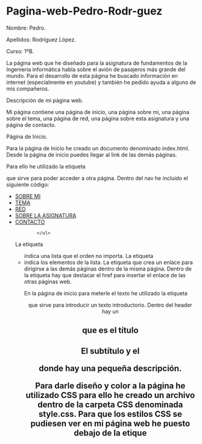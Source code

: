 # Pagina-web-Pedro-Rodr-guez
Nombre: Pedro.

Apellidos: Rodríguez López.

Curso: 1ºB.



La página web que he diseñado para la asignatura de fundamentos de la Ingenieria informática habla sobre el avión de pasajeros más grande del mundo. Para el desarrollo de esta página he buscado información en internet (especialmente en youtube) y también he pedido ayuda a alguno de mis compañeros. 


Descripción de mi página web.

Mi página contiene una página de inicio, una página sobre mi, una página sobre el tema, una página de red, una página sobre esta asignatura y una página de contacto.


Página de Inicio. 

Para la página de Inicio he creado un documento denominado index.html. Desde la página de inicio puedes llegar al link de las demás páginas.

Para ello he utilizado la etiqueta <nav> que sirve para poder acceder a otra página. Dentro del nav he incluido el siguiente código:

 <ul>
                <li> <a href="html/sobremi.html">SOBRE MI</a></li>
                <li> <a href="html/tema.html">TEMA</a></li>
                <li> <a href="html/red.html">RED</a></li>
                <li> <a href="html/sobrefundamentosdeig.html">SOBRE LA ASIGNATURA</a></li>
                <li> <a href="html/contacto.html">CONTACTO</a></li>        
                
                
            </ul>

La etiqueta <ul> indica una lista que el orden no importa. 
La etiqueta <li> indica los elementos de la lista. 
La etiqueta <a> que crea un enlace para dirigirse a las demás páginas dentro de la misma página. 
Dentro de la etiqueta <a> hay que destacar el href para insertar el enlace de las otras páginas web. 

En la página de inicio para meterle el texto he utilizado la etiqueta <header> que sirve para introducir un texto introductorio.
Dentro del header hay un <h1> que es el título <h2> El subtítulo y el <p> donde hay una pequeña descripción.


Para darle diseño y color a la página he utilizado CSS para ello he creado un archivo dentro de la carpeta CSS denominada style.css. 
Para que los estilos CSS se pudiesen ver en mi página web he puesto debajo de la etique <title> el siguiente comando: 
<link rel="stylesheet" href=".\CSS\style.css"> Importante poner el punto que sirve para indicar la carpeta de los archivos CSS. 

Para poder darle color al texto he ayadido el class="" que sirve para indicar elementos especificos para luego editarlos en CSS. 

Con el CSS he puesto el fondo de un color utilizando blackgraund-color y lo he introducido dentro del .container. 

Para que se cambie de color rosa cada vez que te hacercas con el ratón al título de las otras paginas he utilizado el hover. 

Para cambiar el tipo de letra primero en el documento principal he puesto el link de el fondo que he utilizado y luego en CSS 
y he puesto el siguiente comando font-family: 'Share Tech', sans-serif; . 

Vídeo para hacer la página de inicio:

https://www.youtube.com/watch?v=ndD1zldnApU&t=365s&pp=ygUtY29tbyBoYWNlciB1bmEgcGFnaW5hIGRlIGluaWNpbyBlbiBodG1sIHkgY3Nz



Página Sobre mí


En la página sobre mi se encuentra una pequeña descripción sobre mí. Como se puede observar no hay ningún enlace a ninguna red social porque puede acceder gente desconocida. 

En esta parte de la página cuento porque he decidido estudiar ingeniería informática.

En los estilos CSS de esta página he añadido el @media que te permite editar la vista de la página. 

La línea rosa que está debajo del sobre mi la he creado con el siguiente código. 

.heading h1::after{
    content: "";
    position: absolute;
    width: 100%;
    height: 4px;
    display: block;
    margin: 0 auto;
    background-color: rgb(255, 33, 66);
}
Básicamente he creado un bloque en  la parte de abajo con CSS 


Para que el título este en el centro de la página he utilizado el aling-items: center; .


Para que el texto este alineado con las dos imagenes he utilizado la etiqueta justify-content: space-between. 

Para que las dos imágenes esten a la derecha he añadido el margin: right y el texto le he puesto un margin: 0 esto indica que el contenido se observará en la parte donde no haya ningún contenido. 

Vídeos que he visto para hacer la página sobre mi:

https://www.youtube.com/watch?v=Rqo_1TV7wQs&pp=ygUNYWJvdXQgbWUgcGFnZQ%3D%3D




Tema de la página.

En el tema de la página he hablado del avión de pasajeros más grande del mundo. He escojido este tema porque me gustan los aviones y especialmente este en concreto. Ya que me resulta impresionante que un objeto tan pesado pueda volar. 

Para el diseño de esta página no me he complicado mucho y he utilizado el mismo diseño de la página sobre mí pero he añadido un vídeo del primer vuelo del A380 con  la etiqueta <link>

También vi algunos vídeos para que las imágenes estén alineadas con el texto:

https://www.youtube.com/watch?v=mEMrFbX4Agg&t=28s&pp=ygUjaG93IHR1IHB1dCBpbWFnZXMgd2l0aCB0ZXh0IGluIGh0bWw%3D

https://www.youtube.com/watch?v=Q0KNxDpt71c&t=534s&pp=ygUjaG93IHR1IHB1dCBpbWFnZXMgd2l0aCB0ZXh0IGluIGh0bWw%3D

https://www.youtube.com/watch?v=lgX38fNbxmw&pp=ygUjaG93IHR1IHB1dCBpbWFnZXMgd2l0aCB0ZXh0IGluIGh0bWw%3D



Página de la Asignatura. 


En la página de la asignatura he puesto una introducción de la asignatura basándome en la guía docente y en el archivo de la descripción de la asignatura. 

Para el texto he utilizado la etiqueta <h1> para el título  y la  etiqueta <p> para el texto introductorio.


Luego he creado un menú desplegable para poder ver las asignaturas que se han impartido en esta asignatura. 

Para ello he utilizado la etiqueta <select> y dentro del select he añadido el siguiente comando: 

<option selected
        class="selected">Bloque 1</option>
        <option>Tema 1: Antecedentes y perspectivas históricas</option>
        <option>Tema 2: El contexto actual de la informática</option>
        <option>Tema 3: La Ingeniería informática como profesión</option>

La etiqueta <option> he puesto los temas que se dan en los respectivos bloques. 

Con el CSS he añadido la etiqueta transform que te permite seleccionar los temas de la asignatura. 

También he utilizado un hover para que cada vez que pase con el cursor por el menu de selección el bloque resalte. 

Estos son algunos vídeos que he visto para poder hacer el menu de selección:

https://www.youtube.com/watch?v=59bhXBQL5m0&t=14s&pp=ygUfaG93IHRvIGRvIGEgc2VjdGlvbiBtZW51IGluIGNzcw%3D%3D

https://www.youtube.com/watch?v=R-1Hh--SrX0&t=112s

https://www.youtube.com/watch?v=OesmxT-kGSM&t=21s




Página de Red. 


Con la página red podrás acceder a las páginas de algunos compañeros he escojido estás tres páginas de mis compañeros porque los avatares que he utilizado se parecen a ellos especialmente la del medio. 

En esta parte lo principal ha sido el uso de CSS. 

La mezcla de colores que aparece al acercarte con el cursor a los perfiles la he hecho con la etiqueta background y dentro de background he añadido la siguiente función linear-gradient (el color 1, el color 2); 


Para el icono de github he usado una página web que tiene una gran variedad de iconos para poder poner en tu página web. La página web se llama Boxicons aquí tienes el enlace: https://boxicons.com/. 
Simplemente buscas el icono que quieres poner y copias su SVG y lo pegas en el documento html.
Luego el icono lo metes en un <div class'nombre del icono' para poder editarlo con CSS. 


Para los tres bloques he utilizado la etiqueta <section> y luego dentro del section he introducido varios <div> donde están incluidos las imágenes, los iconos de github y el nombre de mis compañeros. 


Para que las imagenes esten en forma circular, las he metido el pading y he utilizado border-radius: 50% 


Para el cambio de color cada vez que se pasa por los bloques he utilizado la etiqueta hover. Dentro del hover cabe destacar este comando: 
.card:hover .img-container {
    transform: scale(1.15);
Esto hace que la imagen se agrande y aparezca un borde que en mi caso es de color blanco. 

Tambíen para que desde la página web se pueda acceder a las otras páginas de mis compañeros pinchando en el icono. He introducido la imagen del icono dentro de la etiqueta <a> y luego he puesto el enlace de sus páginas con el href

Vídeos que he visto para hacer la página de red:






Página de Contacto. 

He incluido los elementos principales de un  formulario de contacto. Como el <imput> que lo he utilizado para que se pueda escribir dentro de un bloque.
<textarea> te permite introducir más caracteres y lo he utilizado para que se pueda escribir tu opinión acerca de mi página web. Por último he creado un botón para que se pueda enviar el mensaje. 

 Con los estilos Css al botón le he metido un hover para darle un diseño al boton.






Problemas en el desarrollo de mi página web. 


El primer problema que tube al principio es que no sabía que poner en mi página web y de que tema podía hablar. En un principio hiba hablar de coches pero opte por la opción del avión porque es un tema que domino mejor que los coches. 

El segundo problema con el que me encontré fue que no tenía mucha idea del uso de html y Css (sobretodo de Css). Al final con la ayuda de algunos vídeos y del bootstrap pude seguir adelante. 


Una vez empezado la página web, los archivos Css no se me cargaban correctamente. El problema era que no había indicado correctamente la hubicación de la carpeta Css ya que yo puse en la etiqueta <link href"/CSS/sobremipagina.css"> y evidentemente no se me cargaban los archivos CSS porque hay que poner dos puntos antes de /, es decir para enlazar la pagina de css debería poner <link rel"" href"../CSS/...css"> para que funcionase. 


Otro problema que tuve es que no se me cargaban las imágenes por lo mismo que los archivos css (los dos puntos al principio). 

 A la hora de la publicación de mi página web tube varias dificultades con los repositorios github ya que tube que crear seis repositorios distintos. 

También no supe como subir mi pagina web a git hub a si que me miré un vídeo para poder subir mi página en github. Después descubrí que no era tan dificil. 
https://www.youtube.com/@GabrielCoding


Otro problema que tube es que no se me cargaban los cambios que hiba realizando en mi página web y descubrí que el problema era que no había vinculado git hub con el visual studio. 

Una vez vinculado visual studio code a mi página web los estilos css si me cargaban en chrome pero no me cargaban en Github porq no se me actualizaba los cambios. Para solucionar este problema accedí a mi página web desde el link que Git hub había creado para mi página web y presioné el f12 para inspeccionar los problemas y descubrí que en Git hub las carpetas de los archivos Css y las imágenes no estaban bien indicadas. Al final resolví este problema editando el código fuente y utilicé el comando git comit para indicar el cambio. 

Como se podrá observar otro de los problemas que me va a costar -0.5 puntos ha sido crear más de un archivo CSS, cuando en realidad sólo había que crear un archivo css con el nombre de estilos.css. Al darme cuenta de esto mi página web ya estaba muy avanzada y me resultó un trabajo tedioso introducir todos los archivos que había creado de CSS en un solo archivo, ya que esto implica cambio de etiquetas porque había repetido los nombres de muchas de las etiquetas. 



Conclusiones del Trabajo. 




























 



